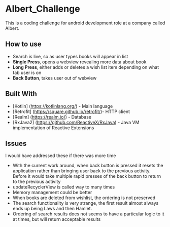 # Albert_Challenge

This is a coding challenge for android development role at a company called Albert. 

## How to use

* Search is live, so as user types books will appear in list
* **Single Press**, opens a webview revealing more data about book
* **Long Press**, either adds or deletes a wish list item depending on what tab user is on
* **Back Button**, takes user out of webview

## Built With

* [Kotlin] (https://kotlinlang.org/) - Main language
* [Retrofit] (https://square.github.io/retrofit/)- HTTP client
* [Realm] (https://realm.io/) - Database
* [RxJava2] (https://github.com/ReactiveX/RxJava) - Java VM implementation of Reactive Extensions

## Issues 

I would have addressed these if there was more time

* With the current work around, when back button is pressed it resets the application rather than bringing user back to the previous activity. Before it would take multiple rapid presses of the back button to return to the previous activity
* updateRecyclerView is called way to many times
* Memory management could be better
* When books are deleted from wishlist, the ordering is not preserved
* The search functionality is very strange, the first result almost always ends up being Laws and then Hamlet. 
* Ordering of search results does not seems to have a particular logic to it at times, but will return acceptable results






